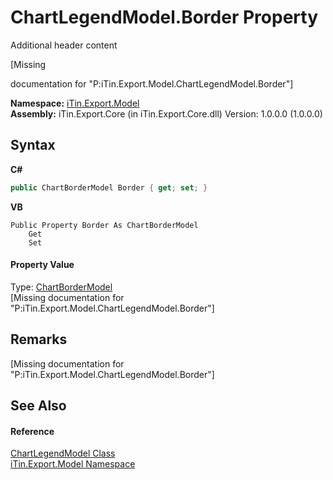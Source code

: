 # ChartLegendModel.Border Property 
Additional header content 

\[Missing <summary> documentation for "P:iTin.Export.Model.ChartLegendModel.Border"\]

**Namespace:**&nbsp;<a href="ef57ffcc-e95e-b212-5a46-9aa6f5a3511f">iTin.Export.Model</a><br />**Assembly:**&nbsp;iTin.Export.Core (in iTin.Export.Core.dll) Version: 1.0.0.0 (1.0.0.0)

## Syntax

**C#**<br />
``` C#
public ChartBorderModel Border { get; set; }
```

**VB**<br />
``` VB
Public Property Border As ChartBorderModel
	Get
	Set
```


#### Property Value
Type: <a href="7fbcffe4-1777-14c9-77c4-ca1def41b61d">ChartBorderModel</a><br />\[Missing <value> documentation for "P:iTin.Export.Model.ChartLegendModel.Border"\]

## Remarks
\[Missing <remarks> documentation for "P:iTin.Export.Model.ChartLegendModel.Border"\]

## See Also


#### Reference
<a href="aa3359ad-1fd0-a260-135d-8fb33c5ab491">ChartLegendModel Class</a><br /><a href="ef57ffcc-e95e-b212-5a46-9aa6f5a3511f">iTin.Export.Model Namespace</a><br />